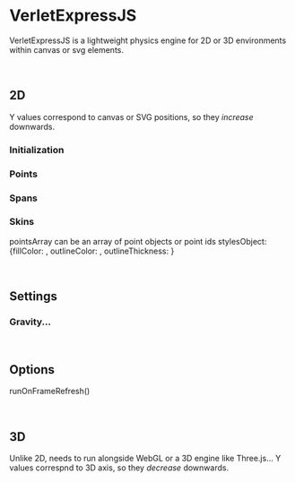 # VerletExpressJS

VerletExpressJS is a lightweight physics engine for 2D or 3D environments within canvas or svg elements.

<br>


## 2D

Y values correspond to canvas or SVG positions, so they _increase_ downwards.

### Initialization

### Points

### Spans

### Skins

pointsArray can be an array of point objects or point ids
stylesObject: {fillColor: <string>, outlineColor: <string>, outlineThickness: <string>}

<br>


## Settings

### Gravity...

<br>



## Options

runOnFrameRefresh()

<br>



## 3D

Unlike 2D, needs to run alongside WebGL or a 3D engine like Three.js...
Y values correspnd to 3D axis, so they _decrease_ downwards.










